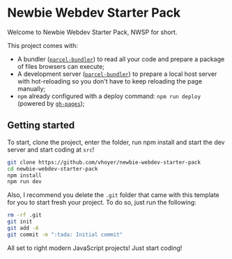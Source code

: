 Newbie Webdev Starter Pack
==========================

Welcome to Newbie Webdev Starter Pack, NWSP for short.

This project comes with:

- A bundler ([`parcel-bundler`](https://parceljs.org/)) to read all your code and prepare a package of files browsers can execute;
- A development server ([`parcel-bundler`](https://parceljs.org/)) to prepare a local host server with hot-reloading so you don't have to keep reloading the page manually;
- `npm` already configured with a deploy command: `npm run deploy` (powered by [`gh-pages`](https://www.npmjs.com/package/gh-pages));

Getting started
---------------

To start, clone the project, enter the folder, run npm install and start the dev server and start coding at `src`!

```bash
git clone https://github.com/vhoyer/newbie-webdev-starter-pack
cd newbie-webdev-starter-pack
npm install
npm run dev
```

Also, I recommend you delete the `.git` folder that came with this template for you to start fresh your project. To do so, just run the following:

```bash
rm -rf .git
git init
git add -A
git commit -m ":tada: Initial commit"
```

All set to right modern JavaScript projects! Just start coding!
